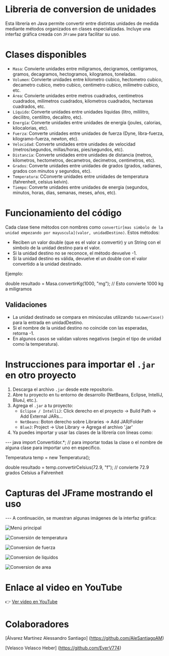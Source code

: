 # Libreria de conversion de unidades

Esta librería en Java permite convertir entre distintas unidades de medida mediante métodos organizados en clases especializadas. Incluye una interfaz gráfica creada con `JFrame` para facilitar su uso.

# Clases disponibles

- `Masa`: Convierte unidades entre miligramos, decigramos, centigramos, gramos, decagramos, hectogramos,  kilogramos, toneladas.
- `Volumen`: Convierte unidades entre kilometro cubico, hectometro cubico, decametro cubico, metro cubico, centimetro cubico, milimetro cubico, etc.
- `Área`: Convierte unidades entre metros cuadrados, centimetros cuadrados, milimetros cuadrados, kilometros cuadrados, hectareas cuadrados, etc.
- `Líquido`: Converte unidades entre unidades líquidas (litro, mililitro, decilitro, centilitro, decalitro, etc).
- `Energía`: Converte unidades entre unidades de energia (joules, calorias, kilocalorias, etc).
- `Fuerza`: Converte unidades entre unidades de fuerza (Dyne, libra-fuerza, kilogramo-fuerza, newton, etc).
- `Velocidad`: Converte unidades entre unidades de velocidad (metros/segundos, millas/horas, pies/segundos, etc).
- `Distancia`: Converte unidades entre unidades de distancia (metros, kilometros, hectometros, decametros, decimetros, centimetros, etc).
- `Grados`: Converte unidades entre unidades de grados (grados, radianes, grados con minutos y segundos, etc).
- `Temperatura`: CConverte unidades entre unidades de temperatura (fahrenheit, celsius kelvin).
- `Tiempo`: Converte unidades entre unidades de energia (segundos, minutos, horas, dias, semanas, meses, años, etc).

# Funcionamiento del código

Cada clase tiene métodos con nombres como `convertir[mas simbolo de la unidad empezando por mayuscula](valor, unidadDestino)`. Estos métodos:
- Reciben un valor double (que es el valor a comvertir) y un String con el simbolo de la unidad destino para el valor.
- Si la unidad destino no se reconoce, el método devuelve -1.
- Si la unidad destino es válida, devuelve el un double con el valor convertido a la unidad destinado.

Ejemplo:

double resultado = Masa.convertirKg(1000, "mg"); // Esto convierte 1000 kg a miligramos


## Validaciones

- La unidad destinado se compara en minúsculas utilizando `toLowerCase()` para la entrada en unidadDestino.
- Si el nombre de la unidad destino no coincide con las esperadas, retorna -1.
- En algunos casos se validan valores negativos (según el tipo de unidad como la temperatura).

# Instrucciones para importar el `.jar` en otro proyecto

1. Descarga el archivo `.jar` desde este repositorio.
2. Abre tu proyecto en tu entorno de desarrollo (NetBeans, Eclipse, IntelliJ, BlueJ, etc.).
3. Agrega el `.jar` a tu proyecto:
   - `Eclipse / IntelliJ`: Click derecho en el proyecto -> Build Path -> Add External JARs...
   - `NetBeans`: Boton derecho sobre Libraries -> Add JAR/Folder
   - `BlueJ`: Project -> Use Library -> Agrega el archivo '.jar'
4. Ya puedes importar y usar las clases de la librería con líneas como:

--- java
import Convertidor.*;  // para importar todas la clase o el nombre de alguna clase para importar uno en especifico.

Temperatura temp = new Temperatura();

double resultado = temp.convertirCelsius(72.9, "f");  // convierte 72.9 grados Celsius a Fahrenheit


# Capturas del JFrame mostrando el uso

--- A continuación, se muestran algunas imágenes de la interfaz gráfica:

![Menú principal](imagenes/jframe_menu.png)

![Conversión de temperatura](imagenes/conversion_temperatura.png)

![Conversion de fuerza](imagenes/conversion_fuerza.png)

![Conversion de liquidos](imagenes/conversion_liquido.png)

![Conversion de area](imagenes/conversion_area.png)

# Enlace al video en YouTube

👉 [Ver video en YouTube](https://www.youtube.com/watch?v=AN5hlwElR_M)

# Colaboradores

[Álvarez Martínez Alessandro Santiago] (https://github.com/AleSantiagoAM)

[Velasco Velasco Heber] (https://github.com/EverV774)
